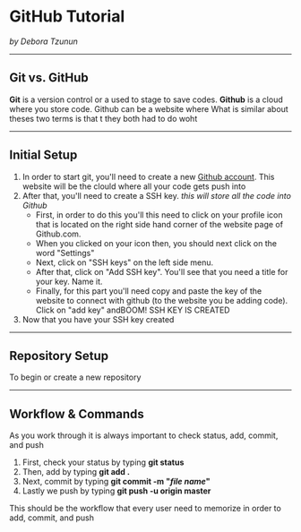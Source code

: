 # GitHub Tutorial

_by Debora Tzunun_

---
## Git vs. GitHub
__Git__ is a version control or a used to stage to save codes.
__Github__ is a cloud where you store code. Github can be a website where  What is similar about theses two terms is that t
they both had to do woht 

---
## Initial Setup
1. In order to start git, you'll need to create a new [Github account](http://www.github.com). This website will be the clould where all your code gets push into 
2. After that, you'll need to create a SSH key. _this will store all the code into Github_ 
   * First, in order to do this you'll this need to click on your profile icon that is located on the right side hand corner of the website page of Github.com. 
   * When you clicked on your icon then, you should next click on the word "Settings"
   * Next, click on "SSH keys" on the left side menu.
   * After that, click on "Add SSH key". You'll see that you need a title for your key. Name it.
   * Finally, for this part you'll need copy and paste the key of the website to connect with github (to the website you be adding code). Click on "add key" andBOOM! SSH KEY IS CREATED
3. Now that you have your SSH key created

---
## Repository Setup

To begin or create a new repository



---
## Workflow & Commands
As you work through it is always important to check status, add, commit, and push 

1. First, check your status by typing __git status__
2. Then, add by typing __git add .__
3. Next, commit by typing __git commit -m "_file name_"__
4. Lastly we push by typing __git push -u origin master__

This should be the workflow that every user need to memorize in order to add, commit, and push 
 
 

